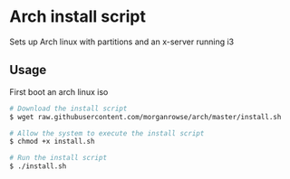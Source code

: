 # Arch install script

Sets up Arch linux with partitions and an x-server running i3

## Usage

First boot an arch linux iso

```bash
# Download the install script
$ wget raw.githubusercontent.com/morganrowse/arch/master/install.sh
```

```bash
# Allow the system to execute the install script
$ chmod +x install.sh
```

```bash
# Run the install script
$ ./install.sh
```
